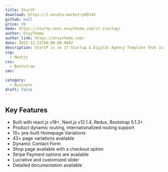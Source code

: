 ```yaml
---
title: StartP
download: https://1.envato.market/yRD14V
github: null
price: 39
demo: https://startp-next.envytheme.com/it-startup/
author: EnvyTheme
author_link: https://envytheme.com/
date: 2022-12-21T00:00:00.000Z
description: StartP is an IT Startup & Digital Agency Template that is based on React, NextJS, and Bootstrap. This template was specially made for those who want to provide IT solutions and software services online.
ssg:
  - Nextjs
css:
  - Bootstrap
cms:

category:
  - Business
draft: false
---
```

## Key Features

- Built with react.js v18+, Next.js v12.1.4, Redux, Bootstrap 5.1.3+
- Product dynamic routing, internationalized routing support
- 10+ pre-built Homepage Variations
- 43+ page variations available
- Dynamic Contact Form
- Shop page available with a checkout option
- Stripe Payment options are available
- Lucrative and customized slider
- Detailed documentation available
